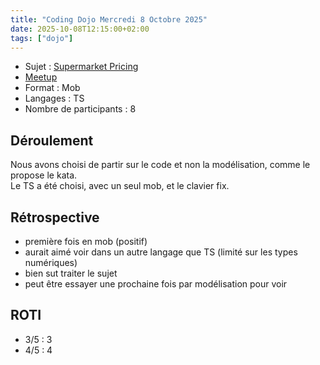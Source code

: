 ```yaml
---
title: "Coding Dojo Mercredi 8 Octobre 2025"
date: 2025-10-08T12:15:00+02:00
tags: ["dojo"]
---
```


- Sujet : [Supermarket Pricing](http://codekata.com/kata/kata01-supermarket-pricing/)
- [Meetup](https://www.meetup.com/fr-FR/software-craftsmanship-lyon/events/311197532/)
- Format : Mob
- Langages : TS
- Nombre de participants : 8

## Déroulement

Nous avons choisi de partir sur le code et non la modélisation, comme le propose le kata.  
Le TS a été choisi, avec un seul mob, et le clavier fix.  

## Rétrospective

- première fois en mob (positif)
- aurait aimé voir dans un autre langage que TS (limité sur les types numériques)
- bien sut traiter le sujet
- peut être essayer une prochaine fois par modélisation pour voir

## ROTI
 
- 3/5 : 3
- 4/5 : 4
